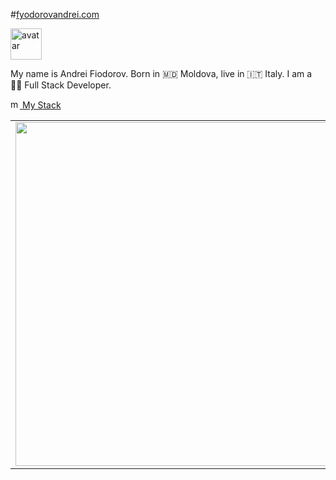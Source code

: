 #<a href="https://fyodorovandrei.com" title="personal website">fyodorovandrei.com</a>

<img src="https://sourcerer.io/assets/avatar/fyodorovandrei" width="50" alt="avatar"/>

My name is Andrei Fiodorov. Born in 🇲🇩 Moldova, live in 🇮🇹 Italy. I am a 👨‍💻 Full Stack Developer.
 
<a href="https://stackshare.io/fyodorovandrei/my-stack" title="code breakdown"><img width="15" alt="my stack" src="https://stackshare.io/assets/stackshare-icon-black-ed6de150222c6f8392b5d4656099264859383903c2589b20db4127407b52f712.png" /> My Stack</a>
 
 <center>
   <table>
       <tr>
           <td><img width="550px" align="left" src="https://github-readme-stats.vercel.app/api?username=fyodorovandrei&show_icons=true&hide_border=true&count_private=true&layout=compact" /></td>
           <td><img width="550px" align="left" src="https://github-readme-stats.vercel.app/api/top-langs/?username=fyodorovandrei&hide=html&layout=compact" /></td>
       </tr>   
     </table>
 </center>

